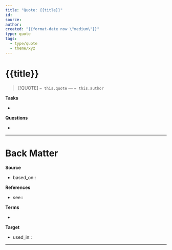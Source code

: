 ```yaml
---
title: "Quote: {{title}}"
id:
source:
author:
created: "{{format-date now \"medium\"}}"
type: quote
tags:
  - type/quote
  - theme/xyz
---
```


# {{title}}

<!-- Quote and author from frontmatter goes here. Also used for Dataview list of quotes. -->

> [!QUOTE]
> `= this.quote`
> — `= this.author`

**Tasks**

<!-- What remains to be done with this note? -->

-

**Questions**

<!-- What remains for you to consider? -->

-

---

# Back Matter

**Source**

<!-- Always keep a link to the source- -->

- based_on::

**References**

<!-- Links to pages not referenced in the content. -->

- see::

**Terms**

<!-- Links to definition pages. -->

-

**Target**

<!-- Link to project note or externaly published content. -->

- used_in::

---
